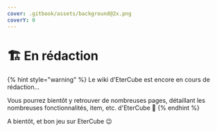 ```yaml
---
cover: .gitbook/assets/background@2x.png
coverY: 0
---
```


# 🏗️ En rédaction



{% hint style="warning" %}
Le wiki d'EterCube est encore en cours de rédaction...

Vous pourrez bientôt y retrouver de nombreuses pages, détaillant les nombreuses fonctionnalités, item, etc. d'EterCube 🥳
{% endhint %}

A bientôt, et bon jeu sur EterCube 😉

